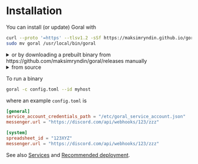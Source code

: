 # Installation

You can install (or update) Goral with 

```sh
curl --proto '=https' --tlsv1.2 -sSf https://maksimryndin.github.io/goral/install.sh | sh
sudo mv goral /usr/local/bin/goral
```

<details>
  <summary>or by downloading a prebuilt binary from https://github.com/maksimryndin/goral/releases manually
</summary>

```sh
wget https://github.com/maksimryndin/goral/releases/download/0.1.3/goral-0.1.3-x86_64-unknown-linux-gnu.tar.gz
tar -xzf goral-0.1.3-x86_64-unknown-linux-gnu.tar.gz
cd goral-0.1.3-x86_64-unknown-linux-gnu/
shasum -a 256 -c sha256_checksum.txt 
sudo mv goral /usr/local/bin/goral
```
</details>

<details>
  <summary>from source</summary>

```sh
curl --proto '=https' --tlsv1.2 -sSf https://sh.rustup.rs | sh
git clone --depth 1 --branch 0.1.3 https://github.com/maksimryndin/goral
cd goral
RUSTFLAGS='-C target-feature=+crt-static' cargo build --release --target <target triple>
```
</details>

To run a binary
```sh
goral -c config.toml --id myhost
```

where an example `config.toml` is

```toml
[general]
service_account_credentials_path = "/etc/goral_service_account.json"
messenger.url = "https://discord.com/api/webhooks/123/zzz"

[system]
spreadsheet_id = "123XYZ"
messenger.url = "https://discord.com/api/webhooks/123/zzz"
```

See also [Services](./services.md) and [Recommended deployment](./recommended-deployment.md).